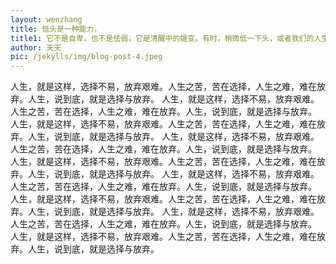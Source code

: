 ```yaml
---
layout: wenzhang
title: 低头是一种能力，
title1: 它不是自卑，也不是怯弱，它是清醒中的嬗变。有时，稍微低一下头，或者我们的人生路会更精彩。
author: 天天
pic: /jekylls/img/blog-post-4.jpeg
---
```

人生，就是这样，选择不易，放弃艰难。人生之苦，苦在选择，人生之难，难在放弃。人生，说到底，就是选择与放弃。
人生，就是这样，选择不易，放弃艰难。人生之苦，苦在选择，人生之难，难在放弃。人生，说到底，就是选择与放弃。
人生，就是这样，选择不易，放弃艰难。人生之苦，苦在选择，人生之难，难在放弃。人生，说到底，就是选择与放弃。
人生，就是这样，选择不易，放弃艰难。人生之苦，苦在选择，人生之难，难在放弃。人生，说到底，就是选择与放弃。
人生，就是这样，选择不易，放弃艰难。人生之苦，苦在选择，人生之难，难在放弃。人生，说到底，就是选择与放弃。
人生，就是这样，选择不易，放弃艰难。人生之苦，苦在选择，人生之难，难在放弃。人生，说到底，就是选择与放弃。
人生，就是这样，选择不易，放弃艰难。人生之苦，苦在选择，人生之难，难在放弃。人生，说到底，就是选择与放弃。
人生，就是这样，选择不易，放弃艰难。人生之苦，苦在选择，人生之难，难在放弃。人生，说到底，就是选择与放弃。
人生，就是这样，选择不易，放弃艰难。人生之苦，苦在选择，人生之难，难在放弃。人生，说到底，就是选择与放弃。